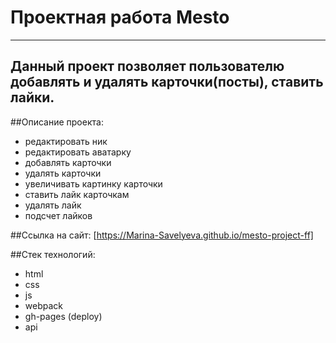 # Проектная работа Mesto
------
Данный проект позволяет пользователю добавлять и удалять карточки(посты), ставить лайки.
-----
##Описание проекта:
* редактировать ник
* редактировать аватарку
* добавлять карточки
* удалять карточки
* увеличивать картинку карточки
* ставить лайк карточкам
* удалять лайк
* подсчет лайков

##Ссылка на сайт: 
[https://Marina-Savelyeva.github.io/mesto-project-ff]

##Стек технологий:
* html
* css
* js
* webpack
* gh-pages (deploy)
* api


